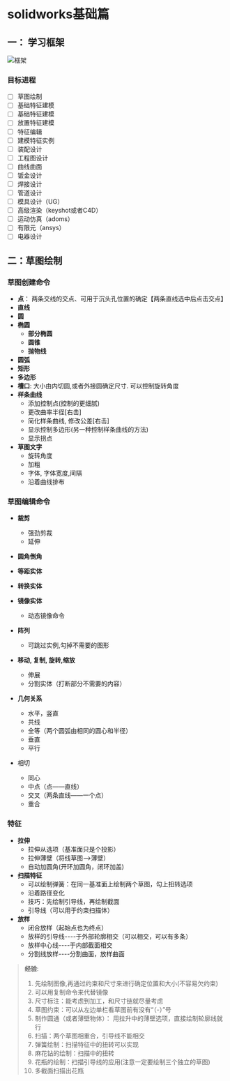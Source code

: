 # solidworks基础篇

## 一： 学习框架

![框架](https://jixieshi.oss-cn-beijing.aliyuncs.com/img/20200403225536.png)

### **目标进程**

- [ ] 草图绘制
- [ ] 基础特征建模
- [ ] 基础特征建模
- [ ] 放置特征建模
- [ ] 特征编辑
- [ ] 建模特征实例
- [ ] 装配设计
- [ ] 工程图设计
- [ ] 曲线曲面
- [ ] 钣金设计
- [ ] 焊接设计
- [ ] 管道设计
- [ ] 模具设计（UG）
- [ ] 高级渲染（keyshot或者C4D）
- [ ] 运动仿真（adoms）
- [ ] 有限元（ansys）
- [ ] 电器设计

## 二：草图绘制

### 草图创建命令

- **点**： 两条交线的交点、可用于沉头孔位置的确定【两条直线选中后点击交点】
- **直线**
- **圆**
- **椭圆**
  - **部分椭圆**
  - **圆锥**
  - **抛物线**
- **圆弧**
- **矩形**
- **多边形**
- **槽口**: 大小由内切圆,或者外接圆确定尺寸. 可以控制旋转角度
- **样条曲线**
  - 添加控制点(控制的更细腻)
  - 更改曲率半径[右击]
  - 简化样条曲线, 修改公差[右击]
  - 显示控制多边形(另一种控制样条曲线的方法)
  - 显示拐点
- **草图文字**
  - 旋转角度
  - 加粗
  - 字体, 字体宽度,间隔
  - 沿着曲线排布

### 草图编辑命令

- **裁剪**
  - 强劲剪裁
  - 延伸
  
- **圆角倒角**

- **等距实体**

- **转换实体**

- **镜像实体**
  
  - 动态镜像命令
  
- **阵列**
  
  - 可跳过实例,勾掉不需要的图形
  
- **移动, 复制, 旋转,缩放**

  - 伸展
  - 分割实体（打断部分不需要的内容）

- **几何关系**

  - 水平，竖直
  - 共线
  - 全等（两个圆弧由相同的圆心和半径）
  - 垂直
  - 平行
- 相切
  - 同心
  - 中点（点——直线）
  - 交叉（两条直线——一个点）
  - 重合

### 特征

- **拉伸**
  - 拉伸从选项（基准面只是个投影）
  - 拉伸薄壁（将线草图——>薄壁）
  - 自动加圆角(开环加圆角，闭环加盖)
- **扫描特征**
  - 可以绘制弹簧：在同一基准面上绘制两个草图，勾上扭转选项
  - 沿着路径变化
  - 技巧：先绘制引导线，再绘制截面
  - 引导线（可以用于约束扫描体）
- **放样**
  - 闭合放样（起始点也为终点）
  - 放样的引导线----于外部轮廓相交（可以相交，可以有多条）
  - 放样中心线----于内部截面相交
  - 分割线放样----分割曲面，放样曲面

> **经验**:
>
> 1. 先绘制图像,再通过约束和尺寸来进行确定位置和大小(不容易欠约束)
> 2. 可以用复制命令来代替镜像
> 3. 尺寸标注：能考虑到加工，和尺寸链就尽量考虑
> 4. 草图约束：可以从左边单栏看草图前有没有“（-）”号
> 5. 制作圆通（或者薄壁物体）： 用拉升中的薄壁选项，直接绘制轮廓线就行
> 6. 扫描：两个草图相重合，引导线不能相交
> 7. 弹簧绘制：扫描特征中的扭转可以实现
> 8. 麻花钻的绘制：扫描中的扭转
> 9. 花瓶的绘制：扫描引导线的应用(注意一定要绘制三个独立的草图)
> 10. 多截面扫描出花瓶

